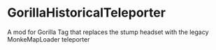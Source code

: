 # GorillaHistoricalTeleporter
A mod for Gorilla Tag that replaces the stump headset with the legacy MonkeMapLoader teleporter
